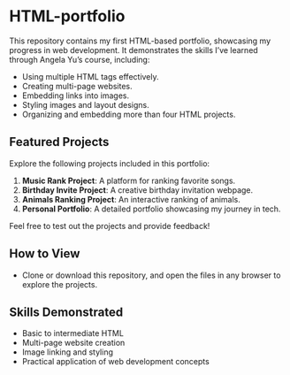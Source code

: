 # HTML-portfolio
This repository contains my first HTML-based portfolio, showcasing my progress in web development. It demonstrates the skills I’ve learned through Angela Yu’s course, including:

- Using multiple HTML tags effectively.
- Creating multi-page websites.
- Embedding links into images.
- Styling images and layout designs.
- Organizing and embedding more than four HTML projects.

## Featured Projects
Explore the following projects included in this portfolio:
1. **Music Rank Project**: A platform for ranking favorite songs.
2. **Birthday Invite Project**: A creative birthday invitation webpage.
3. **Animals Ranking Project**: An interactive ranking of animals.
4. **Personal Portfolio**: A detailed portfolio showcasing my journey in tech.

Feel free to test out the projects and provide feedback!

## How to View

- Clone or download this repository, and open the files in any browser to explore the projects.

## Skills Demonstrated
- Basic to intermediate HTML
- Multi-page website creation
- Image linking and styling
- Practical application of web development concepts

